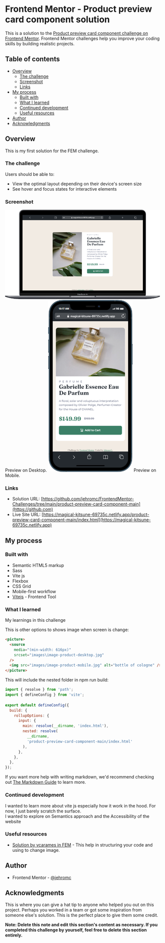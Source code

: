 # Frontend Mentor - Product preview card component solution

This is a solution to the [Product preview card component challenge on Frontend Mentor](https://www.frontendmentor.io/challenges/product-preview-card-component-GO7UmttRfa). Frontend Mentor challenges help you improve your coding skills by building realistic projects.

## Table of contents

- [Overview](#overview)
  - [The challenge](#the-challenge)
  - [Screenshot](#screenshot)
  - [Links](#links)
- [My process](#my-process)
  - [Built with](#built-with)
  - [What I learned](#what-i-learned)
  - [Continued development](#continued-development)
  - [Useful resources](#useful-resources)
- [Author](#author)
- [Acknowledgments](#acknowledgments)

## Overview

This is my first solution for the FEM challenge.

### The challenge

Users should be able to:

- View the optimal layout depending on their device's screen size
- See hover and focus states for interactive elements

### Screenshot

![](./product-preview-card-component-main/design/desktop.png)
Preview on Desktop.
![](./product-preview-card-component-main\design\mobile.png)
Preview on Mobile.

### Links

- Solution URL: [https://github.com/jehromc/FrontendMentor-Challenges/tree/main/product-preview-card-component-main](https://github.com)
- Live Site URL: [https://magical-kitsune-69735c.netlify.app/product-preview-card-component-main/index.html](https://magical-kitsune-69735c.netlify.app)

## My process

### Built with

- Semantic HTML5 markup
- Sass
- Vite js
- Flexbox
- CSS Grid
- Mobile-first workflow
- [Vitejs](https://vitejs.dev/) - Frontend Tool

### What I learned

My learnings in this challenge

This is other options to shows image when screen is change:

```html
<picture>
  <source
    media="(min-width: 616px)"
    srcset="images\image-product-desktop.jpg"
  />
  <img src="images/image-product-mobile.jpg" alt="bottle of cologne" />
</picture>
```

This will  include the nested folder in npm run  build:

```js
import { resolve } from 'path';
import { defineConfig } from 'vite';

export default defineConfig({
  build: {
    rollupOptions: {
      input: {
        main: resolve(__dirname, 'index.html'),
        nested: resolve(
          __dirname,
          'product-preview-card-component-main/index.html'
        ),
      },
    },
  },
});
```

If you want more help with writing markdown, we'd recommend checking out [The Markdown Guide](https://www.markdownguide.org/) to learn more.

### Continued development

I wanted to learn more about vite js especially how it work in the hood. For now, I just barely scratch the surface.   
I wanted to explore on Semantics approach and the Accessibility of the website

### Useful resources

- [Solution by vcarames in FEM](https://www.frontendmentor.io/solutions/product-preview-card-component-za4kCCWY0P) - This help in structuring your code and using <picture> to change image.

## Author

- Frontend Mentor - [@jehromc](https://www.frontendmentor.io/profile/jehromc)

## Acknowledgments

This is where you can give a hat tip to anyone who helped you out on this project. Perhaps you worked in a team or got some inspiration from someone else's solution. This is the perfect place to give them some credit.

**Note: Delete this note and edit this section's content as necessary. If you completed this challenge by yourself, feel free to delete this section entirely.**
